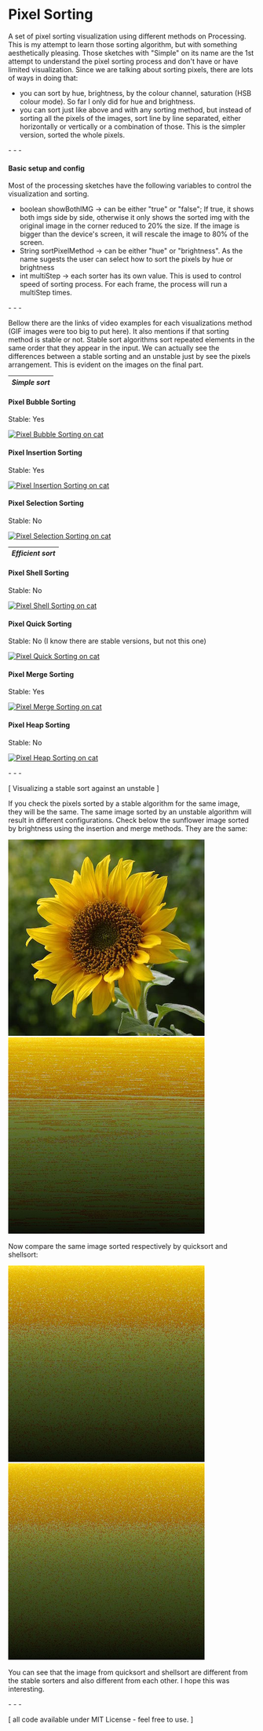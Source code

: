 Pixel Sorting
============

A set of pixel sorting visualization using different methods on Processing.
This is my attempt to learn those sorting algorithm, but with something aesthetically pleasing. Those sketches with "Simple" on its name are the 1st attempt to understand the pixel sorting process and don't have or have limited visualization.
Since we are talking about sorting pixels, there are lots of ways in doing that:
- you can sort by hue, brightness, by the colour channel, saturation (HSB colour mode). So far I only did for hue and brightness.
- you can sort just like above and with any sorting method, but instead of sorting all the pixels of the images, sort line by line separated, either horizontally or vertically or a combination of those. This is the simpler version, sorted the whole pixels.

\- \- \-

#### Basic setup and config
Most of the processing sketches have the following variables to control the visualization and sorting.

* boolean showBothIMG -> can be either "true" or "false"; If true, it shows both imgs side by side, otherwise it only shows the sorted img with the original image in the corner reduced to 20% the size. If the image is bigger than the device's screen, it will rescale the image to 80% of the screen.
* String sortPixelMethod -> can be either "hue" or "brightness". As the name sugests the user can select how to sort the pixels by hue or brightness
* int multiStep -> each sorter has its own value. This is used to control speed of sorting process. For each frame, the process will run a  multiStep times.

\- \- \-

Bellow there are the links of video examples for each visualizations method (GIF images were too big to put here). It also mentions if that sorting method is stable or not. Stable sort algorithms sort repeated elements in the same order that they appear in the input. We can actually see the differences between a stable sorting and an unstable just by see the pixels arrangement. This is evident on the images on the final part.

|  *Simple sort* |
|     :---:      |

#### Pixel Bubble Sorting
Stable: Yes

[![Pixel Bubble Sorting on cat](https://i.ytimg.com/vi/Y_8RPyw9KmI/hqdefault.jpg?sqp=-oaymwEZCNACELwBSFXyq4qpAwsIARUAAIhCGAFwAQ==&rs=AOn4CLClN4KYSYodKXY6YPRF502U9Z7fWQ)](https://www.youtube.com/watch?v=Y_8RPyw9KmI&t=5s)

#### Pixel Insertion Sorting
Stable: Yes

[![Pixel Insertion Sorting on cat](https://i.ytimg.com/vi/pMNCh34BpSo/hqdefault.jpg?sqp=-oaymwEZCNACELwBSFXyq4qpAwsIARUAAIhCGAFwAQ==&rs=AOn4CLCWGV1H0d28x_LkvIgCbbeJQPDQvw)](https://www.youtube.com/watch?v=pMNCh34BpSo&t=10s)

#### Pixel Selection Sorting
Stable: No

[![Pixel Selection Sorting on cat](https://i.ytimg.com/vi/doq81d76aFM/hqdefault.jpg?sqp=-oaymwEZCNACELwBSFXyq4qpAwsIARUAAIhCGAFwAQ==&rs=AOn4CLBEGzfjyR3DPRWhpqFtL2y_1JG1sg)](https://www.youtube.com/watch?v=doq81d76aFM)

| *Efficient sort* |
|      :---:       |

#### Pixel Shell Sorting
Stable: No

[![Pixel Shell Sorting on cat](https://i.ytimg.com/vi/71CXFdwgP7Q/hqdefault.jpg?sqp=-oaymwEZCNACELwBSFXyq4qpAwsIARUAAIhCGAFwAQ==&rs=AOn4CLDmuiwd2Y0rRxFQ5pOyDibb5QfBgQ)](https://www.youtube.com/watch?v=71CXFdwgP7Q)

#### Pixel Quick Sorting
Stable: No (I know there are stable versions, but not this one)

[![Pixel Quick Sorting on cat](https://i.ytimg.com/vi/ay6lKu8uFjY/hqdefault.jpg?sqp=-oaymwEZCNACELwBSFXyq4qpAwsIARUAAIhCGAFwAQ==&rs=AOn4CLDaGiJGYeXieb_LFIbecka2v-LYdw)](https://www.youtube.com/watch?v=ay6lKu8uFjY)

#### Pixel Merge Sorting
Stable: Yes

[![Pixel Merge Sorting on cat](https://i.ytimg.com/vi/uOUg2ii-448/hqdefault.jpg?sqp=-oaymwEZCNACELwBSFXyq4qpAwsIARUAAIhCGAFwAQ==&rs=AOn4CLCmn1pQOLlMUxdLcYtYHuXHN11tdg)](https://www.youtube.com/watch?v=uOUg2ii-448)

#### Pixel Heap Sorting
Stable: No

[![Pixel Heap Sorting on cat](https://i.ytimg.com/vi/Vb2jU7L__Ho/hqdefault.jpg?sqp=-oaymwEZCNACELwBSFXyq4qpAwsIARUAAIhCGAFwAQ==&rs=AOn4CLArpqIYRhPqXsNrBKA8VScBA_1grw)](https://www.youtube.com/watch?v=Vb2jU7L__Ho)

\- \- \-

\[ Visualizing a stable sort against an unstable \]

If you check the pixels sorted by a stable algorithm for the same image, they will be the same. The same image sorted by an unstable algorithm will result in different configurations. Check below the sunflower image sorted by brightness using the insertion and merge methods. They are the same:

![sunflower](PixelMergeSortingSimple/data/sunflower400.jpg)
![sunflower Pixels Sorted By brightness](PixelMergeSortingSimple/sunflower400_PixelsSortedBy_brightness.jpg)

Now compare the same image sorted respectively by quicksort and shellsort:

![sunflower Pixels Sorted By brightness quicksort](PixelQuickSortingSimple/sunflower400_PixelsSortedBy_brightness.jpg)
![sunflower Pixels Sorted By brightness shellsort](PixelShellSortingSimple/sunflower400_PixelsSortedBy_brightness.jpg)

You can see that the image from quicksort and shellsort are different from the stable sorters and also different from each other.
I hope this was interesting.

\- \- \-

\[ all code available under MIT License - feel free to use. \]
